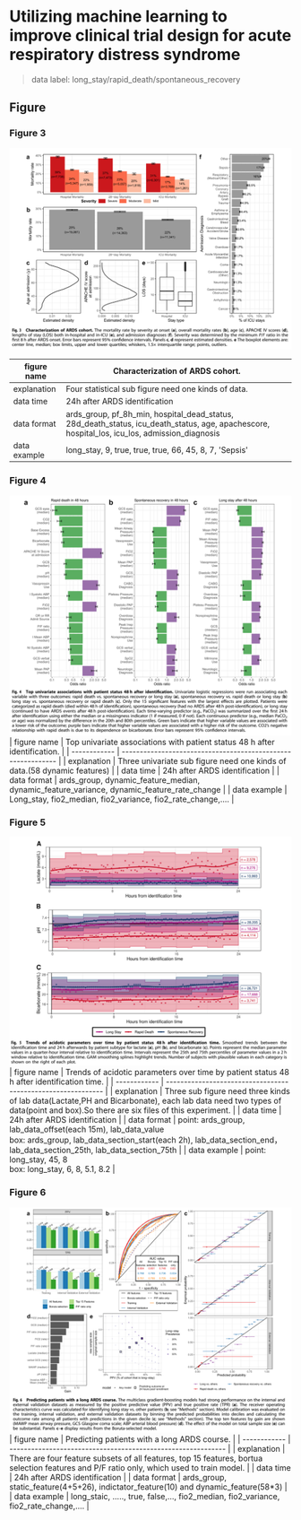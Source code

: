 # Utilizing machine learning to improve clinical trial design for acute respiratory distress syndrome
> data label: long_stay/rapid_death/spontaneous_recovery

## Figure
### Figure 3
![](https://github.com/SweeneyLi/ards/raw/master/static/img/fig3.png)

| figure name  | Characterization of ARDS cohort.                                                                                                                     |
| ------------ |------------------------------------------------------------------------------------------------------------------------------------------------------|
| explanation  | Four statistical sub figure need one kinds of data.                                                                                                  |
| data time    | 24h after ARDS identification                                                                                                                        |
| data format  | ards_group, pf_8h_min, hospital_dead_status, 28d_death_status, icu_death_status, age, apachescore, hospital_los, icu_los, admission_diagnosis |
| data example | long_stay, 9, true, true,  true, 66, 45, 8, 7, 'Sepsis'                                                                                              |

### Figure 4
![](https://github.com/SweeneyLi/ards/raw/master/static/img/fig4.png)
| figure name  | Top univariate associations with patient status 48 h after identification. |
| ------------ | ------------------------------------------------------------ |
| explanation  | Three univariate sub figure need one kinds of data.(58 dynamic features) |
| data time    | 24h after ARDS identification                                |
| data format  | ards_group, dynamic_feature_median, dynamic_feature_variance, dynamic_feature_rate_change |
| data example | Long_stay, fio2_median, fio2_variance, fio2_rate_change,.... |

### Figure 5
![](https://github.com/SweeneyLi/ards/raw/master/static/img/fig5.png)
| figure name  | Trends of acidotic parameters over time by patient status 48 h after identification time. |
| ------------ | ------------------------------------------------------------ |
| explanation  | Three sub figure need three kinds of lab data(Lactate,PH and Bicarbonate), each lab data need two types of data(point and box).So there are six files of this experiment. |
| data time    | 24h after ARDS identification                                |
| data format  | point: ards_group, lab_data_offset(each 15m), lab_data_value<br/>  box: ards_group, lab_data_section_start(each 2h),  lab_data_section_end， lab_data_section_25th, lab_data_section_75th |
| data example | point: long_stay, 45, 8<br/>  box: long_stay, 6, 8, 5.1, 8.2 |
### Figure 6
![](https://github.com/SweeneyLi/ards/raw/master/static/img/fig6.png)
| figure name  | Predicting patients with a long ARDS course.                 |
| ------------ | ------------------------------------------------------------ |
| explanation  | There are four feature subsets of all features, top 15 features, bortua selection features and P/F ratio only, which used to train model. |
| data time    | 24h after ARDS identification                                |
| data format  | ards_group, static_feature(4+5+26), indictator_feature(10) and dynamic_feature(58*3) |
| data example | long_staic, ....., true, false,..., fio2_median, fio2_variance, fio2_rate_change,.... |